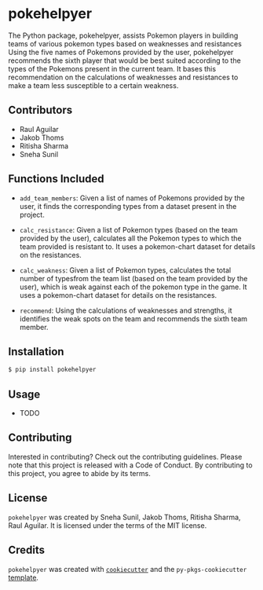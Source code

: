 # pokehelpyer

The Python package, pokehelpyer, assists Pokemon players in building teams of various pokemon types based on weaknesses and resistances Using the five names of Pokemons provided by the user, pokehelpyer recommends the sixth player that would be best suited according to the types of the Pokemons present in the current team. It bases this recommendation on the calculations of weaknesses and resistances to make a team less susceptible to a certain weakness. 

## Contributors
- Raul Aguilar
- Jakob Thoms
- Ritisha Sharma
- Sneha Sunil

## Functions Included
- `add_team_members`: Given a list of names of Pokemons provided by the user, it finds the corresponding types from a dataset present in the project. 

- `calc_resistance`: Given a list of Pokemon types (based on the team provided by the user), calculates all the Pokemon types to which the team provided is resistant to. It uses a pokemon-chart dataset for details on the resistances.

- `calc_weakness`: Given a list of Pokemon types, calculates the total number of typesfrom the team list (based on the team provided by the user), which is weak against each of the pokemon type in the game. It uses a pokemon-chart dataset for details on the resistances.

- `recommend`: Using the calculations of weaknesses and strengths, it identifies the weak spots on the team and recommends the sixth team member.


## Installation

```bash
$ pip install pokehelpyer
```

## Usage

- TODO

## Contributing

Interested in contributing? Check out the contributing guidelines. Please note that this project is released with a Code of Conduct. By contributing to this project, you agree to abide by its terms.

## License

`pokehelpyer` was created by Sneha Sunil, Jakob Thoms, Ritisha Sharma, Raul Aguilar. It is licensed under the terms of the MIT license.

## Credits

`pokehelpyer` was created with [`cookiecutter`](https://cookiecutter.readthedocs.io/en/latest/) and the `py-pkgs-cookiecutter` [template](https://github.com/py-pkgs/py-pkgs-cookiecutter).
